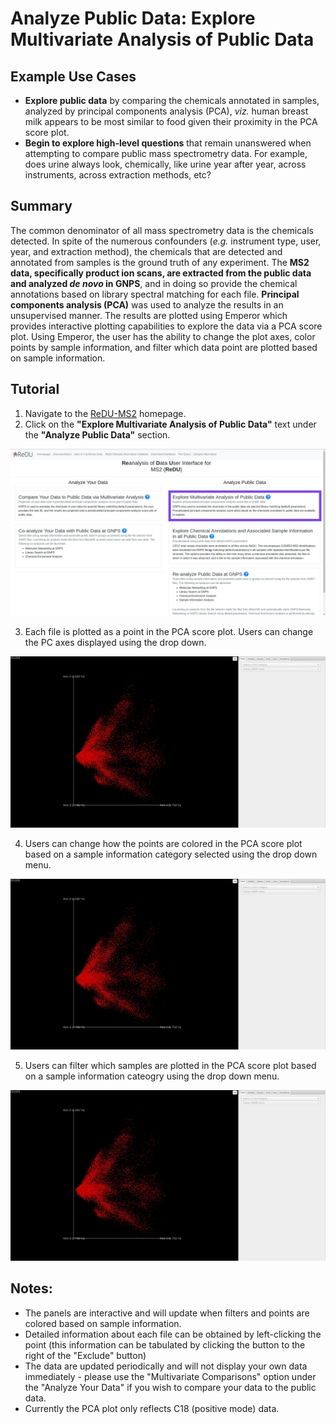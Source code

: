 # Analyze Public Data: Explore Multivariate Analysis of Public Data
## Example Use Cases
 * **Explore public data** by comparing the chemicals annotated in samples, analyzed by principal components analysis (PCA), *viz.* human breast milk appears to be most similar to food given their proximity in the PCA score plot.
 * **Begin to explore high-level questions** that remain unanswered when attempting to compare public mass spectrometry data. For example, does urine always look, chemically, like urine year after year, across instruments, across extraction methods, etc?

## Summary
 The common denominator of all mass spectrometry data is the chemicals detected. In spite of the numerous confounders (*e.g.* instrument type, user, year, and extraction method), the chemicals that are detected and annotated from samples is the ground truth of any experiment. The **MS2 data, specifically product ion scans, are extracted from the public data and analyzed *de novo* in GNPS**, and in doing so provide the chemical annotations based on library spectral matching for each file. **Principal components analysis (PCA)** was used to analyze the results in an unsupervised manner. The results are plotted using Emperor which provides interactive plotting capabilities to explore the data via a PCA score plot. Using Emperor, the user has the ability to change the plot axes, color points by sample information, and filter which data point are plotted based on sample information.

## Tutorial
 1. Navigate to the [ReDU-MS2](https://redu.ucsd.edu/) homepage.
 2. Click on the **"Explore Multivariate Analysis of Public Data"** text under the **"Analyze Public Data"** section.

 ![Homepage Image Global Multivariate](/images/redu_homepage.jpg)

 3. Each file is plotted as a point in the PCA score plot. Users can change the PC axes displayed using the drop down.

![Axis Change GIF](/images/axis_change.gif)

 4. Users can change how the points are colored in the PCA score plot based on a sample information category selected using the drop down menu.

![Color Points](/images/color_change.gif)

 5. Users can filter which samples are plotted in the PCA score plot based on a sample information cateogry using the drop down menu.

![Sample Filtration](/images/filter_samples.gif)

## Notes:
 * The panels are interactive and will update when filters and points are colored based on sample information.
 * Detailed information about each file can be obtained by left-clicking the point (this information can be tabulated by clicking the button to the right of the "Exclude" button)
 * The data are updated periodically and will not display your own data immediately - please use the "Multivariate Comparisons" option under the "Analyze Your Data" if you wish to compare your data to the public data.
 * Currently the PCA plot only reflects C18 (positive mode) data.
